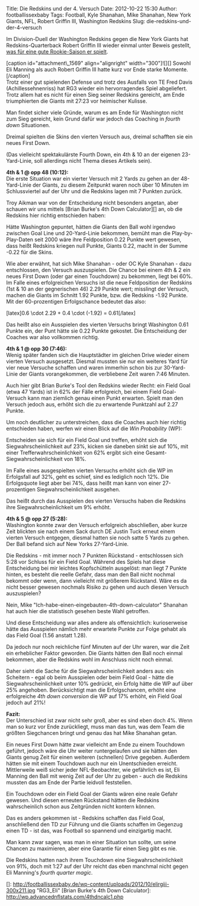 Title: Die Redskins und der 4. Versuch
Date: 2012-10-22 15:30
Author: footballissexbaby
Tags: Football, Kyle Shanahan, Mike Shanahan, New York Giants, NFL, Robert Griffin III, Washington Redskins
Slug: die-redskins-und-der-4-versuch

Im Division-Duell der Washington Redskins gegen die New York Giants hat
Redskins-Quarterback Robert Griffin III wieder einmal unter Beweis
gestellt, [was für eine gute Rookie-Saison er spielt][].

<div>
[caption id="attachment\_1569" align="alignright" width="300"]![][]
Sowohl Eli Manning als auch Robert Griffin III hatte kurz vor Ende
starke Momente.[/caption]

</div>
Trotz einer gut spielenden Defense und trotz des Ausfalls von TE Fred
Davis (Achillessehnenriss) hat RG3 wieder ein hervorragendes Spiel
abgeliefert. Trotz allem hat es nicht für einen Sieg seiner Redskins
gereicht, am Ende triumphierten die Giants mit 27:23 vor heimischer
Kulisse.

Man findet sicher viele Gründe, warum es am Ende für Washington nicht
zum Sieg gereicht, kein Grund dafür war jedoch das Coaching in *fourth
down* Situationen.

Dreimal spielten die Skins den vierten Versuch aus, dreimal schafften
sie ein neues First Down.

(Das vielleicht spektakulärste Fourth Down, ein 4th & 10 an der eigenen
23-Yard-Linie, soll allerdings nicht Thema dieses Artikels sein).

**4th & 1 @ opp 48 (10:12):**  
Die erste Situation war ein vierter Versuch mit 2 Yards zu gehen an der
48-Yard-Linie der Giants, zu diesem Zeitpunkt waren noch über 10 Minuten
im Schlussviertel auf der Uhr und die Redskins lagen mit 7 Punkten
zurück.

Troy Aikman war von der Entscheidung nicht besonders angetan, aber
schauen wir uns mittels [Brian Burke's 4th Down Calculator][] an, ob die
Redskins hier richtig entschieden haben:

Hätte Washington gepuntet, hätten die Giants den Ball wohl irgendwo
zwischen Goal Line und 20-Yard-Linie bekommen, bemüht man die
Play-by-Play-Daten seit 2000 wäre ihre Feldposition 0.22 Punkte wert
gewesen, dass heißt Redskins kriegen null Punkte, Giants 0.22, macht in
der Summe -0.22 für die Skins.

Wie aber erwähnt, hat sich Mike Shanahan - oder OC Kyle Shanahan - dazu
entschlossen, den Versuch auszuspielen. Die Chance bei einem 4th & 2 ein
neues First Down (oder gar einen Touchdown) zu bekommen, liegt bei 60%.
Im Falle eines erfolgreichen Versuchs ist die neue Feldposition der
Redskins (1st & 10 an der gegnerischen 46) 2.29 Punkte wert; misslingt
der Versuch, machen die Giants im Schnitt 1.92 Punkte, bzw. die Redskins
-1.92 Punkte. Mit der 60-prozentigen Erfolgschance bedeutet das also:

[latex]0.6 \\cdot 2.29 + 0.4 \\cdot (-1.92) = 0.61[/latex]

Das heißt also ein Ausspielen des vierten Versuchs bringt Washington
0.61 Punkte ein, der Punt hätte sie 0.22 Punkte gekostet. Die
Entscheidung der Coaches war also vollkommen richtig.

**4th & 1 @ opp 30 (7:46):**  
Wenig später fanden sich die Hauptstädter im gleichen Drive wieder
einem vierten Versuch ausgesetzt. Diesmal mussten sie nur ein weiteres
Yard für vier neue Versuche schaffen und waren immerhin schon bis zur
30-Yard-Linie der Giants vorangekommen, die verbliebene Zeit waren 7:46
Minuten.

Auch hier gibt Brian Burke's Tool den Redskins wieder Recht: ein Field
Goal (etwa 47 Yards) ist in 62% der Fälle erfolgreich, bei einem Field
Goal-Versuch kann man ziemlich genau einen Punkt erwarten. Spielt man
den Versuch jedoch aus, erhöht sich die zu erwartende Punktzahl auf 2.27
Punkte.

Um noch deutlicher zu unterstreichen, dass die Coaches auch hier richtig
entschieden haben, werfen wir einen Blick auf die *Win Probability*
(WP):

Entscheiden sie sich für ein Field Goal und treffen, erhöht sich die
Siegwahrscheinlichkeit auf 23%, kicken sie daneben sinkt sie auf 10%,
mit einer Trefferwahrscheinlichkeit von 62% ergibt sich eine
Gesamt-Siegwahrscheinlichkeit von 18%.

Im Falle eines ausgespielten vierten Versuchs erhöht sich die WP im
Erfolgsfall auf 32%, geht es schief, sind es lediglich noch 12%. Die
Erfolgsquote liegt aber bei 74%, dass heißt man kann von einer
27-prozentigen Siegwahrscheinlichkeit ausgehen.

Das heißt durch das Ausspielen des vierten Versuchs haben die Redskins
ihre Siegwahrscheinlichkeit um 9% erhöht.

**4th & 5 @ opp 27 (5:28):**  
Washington konnte zwar den Versuch erfolgreich abschließen, aber kurze
Zeit blickten sie nach einem Sack durch DE Justin Tuck erneut einem
vierten Versuch entgegen, diesmal hatten sie noch satte 5 Yards zu
gehen. Der Ball befand sich auf New Yorks 27-Yard-Linie.

Die Redskins - mit immer noch 7 Punkten Rückstand - entschlossen sich
5:28 vor Schluss für ein Field Goal. Während des Spiels hat diese
Entscheidung bei mir leichtes Kopfschütteln ausgelöst: man liegt 7
Punkte hinten, es besteht die reelle Gefahr, dass man den Ball nicht
nochmal bekommt oder wenn, dann vielleicht mit größerem Rückstand. Wäre
es da nicht besser gewesen nochmals Risiko zu gehen und auch diesen
Versuch auszuspielen?

Nein, Mike "Ich-habe-einen-eingebauten-4th-down-calculator" Shanahan hat
auch hier die statistisch gesehen beste Wahl getroffen.

Und diese Entscheidung war alles andere als offensichtlich:
kurioserweise hätte das Ausspielen nämlich mehr erwartete Punkte zur
Folge gehabt als das Field Goal (1.56 anstatt 1.28).

Da jedoch nur noch reichliche fünf Minuten auf der Uhr waren, war die
Zeit ein erheblicher Faktor geworden. Die Giants hätten den Ball noch
einmal bekommen, aber die Redskins wohl im Anschluss nicht noch einmal.

Daher sieht die Sache für die Siegwahrscheinlichkeit anders aus: ein
Scheitern - egal ob beim Ausspielen oder beim Field Goal - hätte die
Siegwahrscheinlichkeit unter 10% gedrückt, ein Erfolg hätte die WP auf
über 25% angehoben. Berücksichtigt man die Erfolgschancen, erhöht eine
erfolgreiche *4th down conversion* die WP auf 17% erhöht, ein Field Goal
jedoch auf 21%!

**Fazit:**  
Der Unterschied ist zwar nicht sehr groß, aber es sind eben doch 4%.
Wenn man so kurz vor Ende zurückliegt, muss man das tun, was dem Team
die größten Siegchancen bringt und genau das hat Mike Shanahan getan.

Ein neues First Down hätte zwar vielleicht am Ende zu einem Touchdown
geführt, jedoch wäre die Uhr weiter runtergelaufen und sie hätten den
Giants genug Zeit für einen weiteren (schnellen) Drive gegeben. Außerdem
hätten sie mit einem Touchdown auch nur ein Unentschieden erreicht.
Mittlerweile weiß sicher jeder NFL-Beobachter, wie gefährlich es ist,
Eli Manning den Ball mit wenig Zeit auf der Uhr zu geben - auch die
Redskins mussten das am Ende der Partie leidvoll feststellen.

Ein Touchdown oder ein Field Goal der Giants wären eine reale Gefahr
gewesen. Und diesen erneuten Rückstand hätten die Redskins
wahrscheinlich schon aus Zeitgründen nicht kontern können.

Das es anders gekommen ist - Redskins schaffen das Field Goal,
anschließend den TD zur Führung und die Giants schaffen im Gegenzug
einen TD - ist das, was Football so spannend und einzigartig macht.

Man kann zwar sagen, was man in einer Situation tun sollte, um seine
Chancen zu maximieren, aber eine Garantie für einen Sieg gibt es nie.

Die Redskins hatten nach ihrem Touchdown eine Siegwahrscheinlichkeit von
91%, doch mit 1:27 auf der Uhr reicht das eben manchmal nicht gegen Eli
Manning's *fourth quarter magic*.

  [was für eine gute Rookie-Saison er spielt]: http://footballissexbaby.de/2012/10/rg3-gegen-cam-newton-wer-hat-die-bessere-rookie-saison/
    "RG3 oder Cam Newton: Wer hat die bessere Rookie-Saison?"
  []: http://footballissexbaby.de/wp-content/uploads/2012/10/elirgiii-300x211.jpg
    "RG3_Eli"
  [Brian Burke's 4th Down Calculator]: http://wp.advancednflstats.com/4thdncalc1.php
